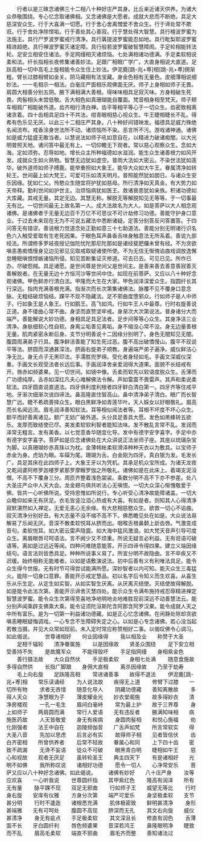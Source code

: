 <!-- { "loadSidebar": true } -->
　　行者以是三昧念诸佛三十二相八十种好庄严其身。比丘亲近诸天供养。为诸大众恭敬围绕。专心忆念取诸佛相。又念诸佛是大愿者。成就大悲而不断绝。具足大慈深安众生。行于大喜满一切愿。行于舍心舍离憎爱不舍众生。行于谛处常不欺诳。行于舍处净除悭垢。行于善处其心善寂。行于慧处得大智慧。具行檀波罗蜜为法施主。具行尸罗波罗蜜戒行清净。具行羼提波罗蜜能忍如地。具行毗梨耶波罗蜜精进超绝。具行禅波罗蜜灭诸定障。具行般若波罗蜜破智慧障阂。手足轮相能转法轮。足安立相安住诸法。手足网缦相灭诸烦恼。七处满相诸功德满。手足柔软相说柔和法。纤长指相长夜修集诸善妙法。足跟广相眼广学广。大直身相说大直道。足趺高相一切中高毛上旋相能令众生住上妙法。伊泥鹿[跳-兆+尃]相[跳-兆+尃]佣渐粗。臂长过膝相臂如金关。阴马藏相有法宝藏。身金色相有无量色。皮细薄相说细妙法。一一毛相示一相法。白毫庄严面相乐观佛面无厌。师子上身相如师子无畏。肩圆大相善分别五阴。腋下满相满大善根。得味味相具足寂灭味。方身相破生死畏。肉髻相头未尝低敬。舌大相色如真珊瑚能自覆面。梵音相身相至梵天。师子颊车相肩广相能破外道。齿齐相行清白禅。齿平等相平等心于一切众生。齿密致相离诸贪着。四十齿相具足四十不共法。绀青眼相慈心视众生。牛王睫相睫长不乱。得希有色乐见无厌。以此三十二相庄严其身。八十种好间错映发。福德具足威力殊绝名闻流布。戒香涂身世法所不动。诸烦恼所不染。恶言所不污。游戏诸神通。诸佛如是威力猛盛无敢当者。以慧说法如师子吼如意自在。以精进力破诸痴闇。以大光明普照天地。诸问答中最无有上。一切仰瞻无下观者。常以慈心观察众生。念如大海。定如须弥。忍辱如地。增长众主所种福德如水滋润。能生众生诸善根力如风开发。成就众生如火熟物。智慧无边犹如虚空。普雨大法如大密云。不染世法犹如莲华。破外道师如师子搏鹿。能举重担如大象王。能导大众如大牛王。眷属清净如转轮王。世间最上如大梵王。可爱可乐如清天明月。普照能然犹如朗日。与诸众生安乐因缘。犹如仁父。怜愍众生随宜将护犹如慈母。所行清净如天真金。有大势力如天帝释。勤利世间如护世主。治烦恼病犹如医王。救诸衰患犹如亲族。积诸功德如大库藏。其戒无量。其定无边。其慧无称。解脱无等解脱知见无等等。于一切事最无有比。一切世间最无上故名第一人。成大法故名为大人。如是菩萨以大人相念观诸佛。是诸佛者于无量无边百千万亿不可思议不可计劫修习功德。善能守护身口意业。于过去未来现在无为不可说五藏法中悉断诸疑。定答分别答反问答置答。于四问答无有错谬。善说根力觉道念处正勤如意三十七助道法。善能分别无明诸行识名色六入触受爱取有生老死因果。于眼色耳声鼻香舌味身触意法无所系着。善说九部经法。所谓修多罗岐夜授记伽陀忧陀那尼陀那如是诸经斐肥儸未曾有经。不为贪欲嗔恚愚痴憍慢身见边见邪见见取戒取疑诸使所使。不为无信无惭愧谄曲戏调放逸懈怠睡眠嗔恨悭嫉诸恼所侵。知见苦断集证灭修道。可去已去。可见已见。所作已办。尽破怨贼。具足诸愿。是世间尊是世间父是世间主。是善来善去善意善寂善灭善解脱者。在无量无边十方恒河沙等世间中住。如现在前菩萨。又应以八十种好念观诸佛。甲色鲜赤行清白法。甲隆而大生在大家。甲色润泽深爱众生。指圆纤长其行深远。指肉充满善根充满。指渐次而长次第集诸佛法。脉覆不见不覆身口意念脉。无粗结破烦恼结。踝平不现不隐藏法。足不邪曲度堕邪众。行如师子是人中师子。行如象王是人象王。行如鹅王。高飞如鸿。行如牛王人中最尊。行时右旋善说正道。身不偻曲心常不曲。身坚而直赞坚牢戒。身渐次大次第说法。普身诸分大而端严。善能解说大妙功德。身相具足具足法者。足步间等等心众生。其身净洁三业清净。身肤细软心性自软。身离尘垢善见离垢。身不缩没心常不没。身无边量善根无量。肌肉紧密永断后身。支节分明善说十二因缘分别明了。身色无闇知见无闇。腹圆周满弟子行具。腹净鲜洁善能了知生死过恶。腹不高出破憍慢山。腹平不现说平等法。脐圆而深通甚深法。脐画右旋弟子顺教。身遍端严弟子遍净。威仪鲜洁心净无比。身无点子无黑印法。手濡胜兜罗绵。受化者身轻如毛。手画文深威仪深重。手画文长观受法者长远后事。手画润泽舍亲爱润得大道果。面貌不长结戒有开。唇赤如频婆果。见一切世间。如镜中像。舌柔而软先以软语度脱众生。舌薄而广功德纯厚。舌赤如深红凡夫心难解佛法令解。声如雷震不畏雷声。其声和柔说柔软法。四牙圆直说直道法。四牙俱利度利根者四牙鲜白清白第一。四牙齐等住戒平地。牙渐次细渐次说四谛法。鼻高隆直住智高山。鼻中清净弟子清白。眼广而长智慧广远。睫不希疏善择众生。眼白黑鲜净如青莲华叶。天人婇女以好眼敬礼。眉高而长名闻远流。眉毛润泽善知软法。耳等相似闻法者等。耳根不坏度不坏心众生。额平而好善离诸见。额广无妨广破外道。头分具足善具大愿。发色如黑蜂转五欲乐。发厚而致结使已尽。美发柔软软利智者能知法味。发不散乱言常不乱。发润而泽常无粗言。发有美香。以七觉意香华随宜化导。发中有德字安字喜字。手足中亦有德字安字喜字。菩萨如是应念诸佛处在大众讲说正法坐师子座。其座以琉璃杂宝为脚。以真珊瑚妙赤真珠以为枕。金薄帏帐柔软滑泽种种天衣以为敷具。以宝师子赤金为身。虎珀为眼。车磲为尾。珊瑚为舌。白金刚为四牙。真白银为发。毛发长广。具足其床在此四师子上。大象王牙以为凭机。其承足机众宝所成。为诸天龙夜叉乾闼婆阿修罗迦楼罗紧那罗摩睺罗伽之所敬礼。诸佛如是在此床上。着竭支泥洹僧。不高不下覆身三分。周匝齐整着浅色袈裟。条数分明不高不下亦不参差。处八大圣庄严众中人天大会。龙金翅鸟俱共听法心无嗔恨。一切大众深心惭愧敬爱于佛。皆共一心听佛所说。受持思惟如所说行。专心听受心清净故能障诸盖。一切大众瞻仰如来无有厌足。衣毛皆竖泣泪心热或有大喜。有如是者。则知其人心得清净寂默湛然如入禅定。无爱无恚心无余缘。有大悲相慈愍众生。欲救一切心不谄曲。寂灭清净分别好丑。有大志量不没不缩不高不下。佛悉瞻见处在如是。大众说法易解易了乐闻无厌。音深不散柔软悦耳从脐而出。咽喉舌根鼻颡上龂齿唇。气激变成音句。柔软悦耳。如大密云雷声隐震。如大海中猛风激浪。如大梵天音声引导可度众生。离眉眼唇可呵语法。言不阙少又不烦重。所说无疑言必利益。无有诳语可破语等。离如是过远近等闻。四种问难随意能答。开示四谛令得四果。建立义端因缘结句。语言法则皆悉具足。种种所说事义易了。所宣分明不故隐曲。言不卒疾又不迟缓。始终相称无能难者。以如是语敷演说法。初中后善有义有利唯法具足。能令众生得今世报。无有时节可得尝试能满所愿。深妙智者以内可知。能灭众生三毒猛火。能除一切身口意罪。善能开示戒定慧品。初以名字后令知义而生欢喜。从喜生乐从乐生定。从定生如实智。从如实智生厌离。从厌离灭结使。灭结使故得解脱。如是能令此法次第。善能开示谛舍灭慧四处。能示众生令满布施持戒忍辱精进禅定智慧波罗蜜。能令众生次第得至喜地净地明地炎地难胜现前深远不动善慧法云。能分别声闻乘辟支佛乘大乘。能令证须陀洹斯陀含阿那含阿罗汉果。能令成就人天之中所有富乐。是为一切第一利益诸功德藏。如是正心忆念诸佛。在闲静处除却贪欲嗔恚睡眠疑悔调戏。一心专念不生障碍失定之心。以如是心专念诸佛。若心没当起若散当摄。并见大众常如现前。未入定时常应称赞相好二事。以偈叹佛令心调习。如此偈说。
　　世尊诸相好　　何业因缘得
　　我以相及业　　称赞于大圣
　　足相千辐轮　　清净眷属施
　　以是因缘故　　贤圣众围绕
　　足下安立相　　受善持不失
　　是故魔军众　　不能得毁坏
　　手足指网缦　　身相紫金色
　　善行摄法故　　大众自然伏
　　手足极柔软　　身相七处满
　　随意食施故　　多得自然供
　　长指广脚跟　　身佣大直相
　　离杀因缘故　　乃至于劫寿
　　毛上向右旋　　足趺隆高相
　　常进诸善事　　故得不退法
　　伊泥鹿[跳-兆+尃]相　　常乐读诵经
　　为人说法故　　疾得无上道
　　修臂下过膝　　一切所有物
　　求者无吝惜　　随意化导人
　　阴藏功德藏　　善知离散故
　　多得人天众　　净慧眼为子
　　薄皮耀金光　　妙衣堂阁施
　　故多得妙衣　　清净房楼观
　　一孔一毛生　　眉间白毫峙
　　常为最上护　　故于三界尊
　　身上如师子　　两肩圆而满
　　常行人爱语　　无有违反者
　　腋满知味相　　病施医药故
　　人天皆敬爱　　身无有疾病
　　身圆肉髻相　　和悦心施福
　　劝化刚强者　　法王中自在
　　迦陵频伽音　　广舌声如梵
　　所言常软实　　得大圣八音
　　先加以思虑　　后言必有实
　　故得师子相　　见者皆信伏
　　齿白齐密相　　所曾供养者
　　后常不轻故　　眷属心和同
　　上下四十齿　　密致不疏漏
　　无谗不妄语　　徒众不可破
　　眼黑青白明　　睫相如牛王
　　慈心和视故　　观者无厌足
　　虽转轮圣王　　典主四天下
　　有是诸相好　　光明不如佛
　　我所称叹说　　诸相好功德
　　愿令一切人　　心净常安乐
　　菩萨又应以八十种好念诸佛。如此偈说。
　　诸佛有妙好　　八十庄严身
　　汝等应欢喜　　一心听我说
　　世尊圆纤指　　其甲紫红色
　　隆高有润泽　　所有无有量
　　脉平踝不现　　双足无邪曲
　　行如师子王　　威望无等比
　　行时身右旋　　安庠有仪雅
　　方身分次第　　端严可爱乐
　　身坚极柔软　　支节甚分明
　　行时不逶迤　　诸根悉充满
　　肌体极密致　　鲜明甚清净
　　身形甚端雅　　无有可呵处
　　腹圆不高现　　脐深而无孔
　　其文右向旋　　威仪甚清净
　　身无有疵点　　手足极柔软
　　其文深且长　　修直有润色
　　舌薄面不长　　牙白圆纤利
　　唇色频婆果　　音深若鸿王
　　鼻隆眼明净　　睫致而不乱
　　眉高毛柔软　　端直不邪曲
　　眉毛齐而整　　善知诸法过
